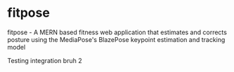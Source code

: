 # fitpose

fitpose - A MERN based fitness web application that estimates and corrects posture using the MediaPose's BlazePose keypoint estimation and tracking model

Testing integration bruh 2

